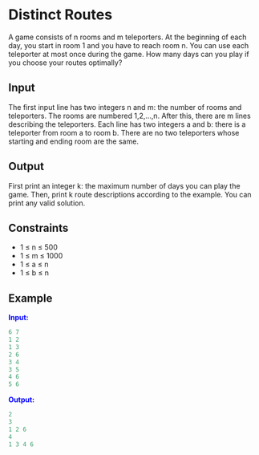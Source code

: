 # Distinct Routes

A game consists of n rooms and m teleporters. At the beginning of each day, you start in room 1 and you have to reach room n.
You can use each teleporter at most once during the game. How many days can you play if you choose your routes optimally?

## Input  
The first input line has two integers n and m: the number of rooms and teleporters. The rooms are numbered 1,2,&hellip;,n.
After this, there are m lines describing the teleporters. Each line has two integers a and b: there is a teleporter from room a to room b.
There are no two teleporters whose starting and ending room are the same.  

## Output
First print an integer k: the maximum number of days you can play the game. Then, print k route descriptions according to the example. You can print any valid solution.  

## Constraints

- 1 &le; n &le; 500
- 1 &le; m &le; 1000
- 1 &le; a &le; n
- 1 &le; b &le; n

## Example
<font color="blue">**Input:**</font>
```c++
6 7
1 2
1 3
2 6
3 4
3 5
4 6
5 6
```
<font color="blue">**Output:**</font>
```c++
2
3
1 2 6
4
1 3 4 6
``` 
